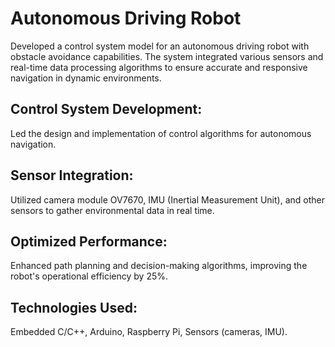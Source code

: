 # Autonomous Driving Robot

Developed a control system model for an autonomous driving robot with obstacle avoidance capabilities. The system integrated various sensors and real-time data processing algorithms to ensure accurate and responsive navigation in dynamic environments.

## Control System Development:
Led the design and implementation of control algorithms for autonomous navigation.
## Sensor Integration: 
Utilized camera module OV7670, IMU (Inertial Measurement Unit), and other sensors to gather environmental data in real time.
## Optimized Performance:
Enhanced path planning and decision-making algorithms, improving the robot's operational efficiency by 25%.
## Technologies Used:
Embedded C/C++, Arduino, Raspberry Pi, Sensors (cameras, IMU).
